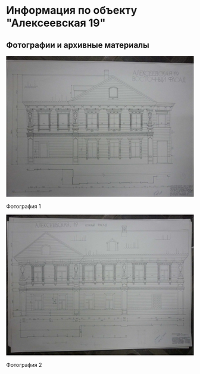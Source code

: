 # Информация по объекту "Алексеевская 19"

## Фотографии и архивные материалы

![1](/BuidingsInfo/9e00e5f6-322c-4b07-82a2-cf74e4f694a9/P1270306_Compressed.jpg)

Фотография 1

![2](/BuidingsInfo/9e00e5f6-322c-4b07-82a2-cf74e4f694a9/P1270307_Compressed.jpg)

Фотография 2

